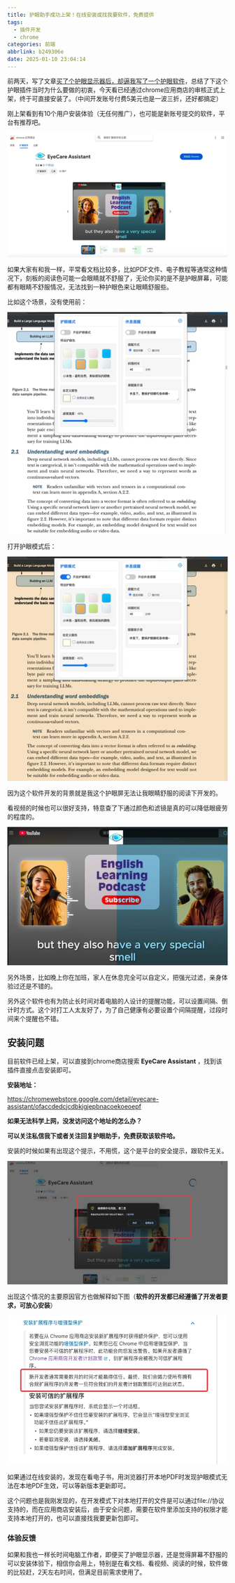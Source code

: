 ```yaml
---
title: 护眼助手成功上架！在线安装或找我要软件，免费提供
tags:
  - 插件开发
  - chrome
categories: 前端
abbrlink: b249306e
date: 2025-01-10 23:04:14
---
```


前两天，写了文章[买了个护眼显示器后，却逼我写了一个护眼软件](https://mp.weixin.qq.com/s?__biz=MzIzNDA3MzA3MQ==&mid=2464356804&idx=1&sn=51685759801e850a525205172655f1ea&scene=21#wechat_redirect)，总结了下这个护眼插件当时为什么要做的初衷，今天看已经通过chrome应用商店的审核正式上架，终于可直接安装了。（中间开发账号付费5美元也是一波三折，还好都搞定）

刚上架看到有10个用户安装体验（无任何推广），也可能是新账号提交的软件，平台有推荐吧。

![图片](https://raw.githubusercontent.com/zhulg/allpic/master/640-20250110230540136)

如果大家有和我一样，平常看文档比较多，比如PDF文件、电子教程等通常这种情况下，刻板的阅读色可能一会眼睛就不舒服了，无论你买的是不是护眼屏幕，可能都有眼睛不舒服情况，无法找到一种护眼色来让眼睛舒服些。

比如这个场景，没有使用前：

![图片](https://raw.githubusercontent.com/zhulg/allpic/master/640-20250110230540610)

打开护眼模式后：

![图片](https://raw.githubusercontent.com/zhulg/allpic/master/640-20250110230540887)

因为这个软件开发的背景就是我这个护眼屏无法让我眼睛舒服的阅读下开发的。

看视频的时候也可以很好支持，特意查了下通过颜色和滤镜是真的可以降低眼疲劳的程度的。

![图片](https://raw.githubusercontent.com/zhulg/allpic/master/640-20250110230604325)

另外场景，比如晚上你在加班，家人在休息完全可以自定义，把强光过滤，亲身体验过还是不错的。

另外这个软件也有为防止长时间对着电脑的人设计的提醒功能，可以设置间隔、倒计时方式。这个对打工人太友好了，为了自己健康有必要设置个间隔提醒，过段时间来个提醒也不错。

 

## 安装问题

目前软件已经上架，可以直接到chrome商店搜索 **EyeCare Assistant** ，找到该插件直接点击安装即可。

**安装地址：**

https://chromewebstore.google.com/detail/eyecare-assistant/ofaccdedcjcdbkjgjepbnacoekoeoepf

**如果无法科学上网，没发访问这个地址的怎么办？**

**可以关注私信我下或者关注回复护眼助手，免费获取该软件哈。**

安装的时候如果有出现这个提示，不用慌，这个是平台的安全提示，跟软件无关。

![图片](https://raw.githubusercontent.com/zhulg/allpic/master/640-20250110230702777)

出现这个情况的主要原因官方也做解释如下图（**软件的开发都已经遵循了开发者要求，可放心安装**）

![图片](https://raw.githubusercontent.com/zhulg/allpic/master/640-20250110230541662)

如果通过在线安装的，发现在看电子书，用浏览器打开本地PDF时发现护眼模式无法在本地PDF生效，可以等新版本更新即可。

这个问题也是我刚发现的，在开发模式下对本地打开的文件是可以通过file://协议支持的，而在应用商店安装后，由于安全问题，需要在软件里添加支持的权限才能支持本地打开的，也可以直接找我要更新包即可。

### 体验反馈

如果和我也一样长时间电脑工作者，即便买了护眼显示器，还是觉得屏幕不舒服的可以安装体验下，相信你会用上，特别是在看文档、看视频、阅读的时候，软件做的比较赶，2天左右时间，但满足目前需求使用了。

